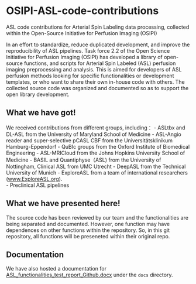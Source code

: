 # OSIPI-ASL-code-contributions
ASL code contributions for Arterial Spin Labeling data processing, collected within the Open-Source Initiative for Perfusion Imaging (OSIPI)

In an effort to standardize, reduce duplicated development, and improve the reproducibility of ASL pipelines. Task force 2.2 of the Open Science Initiative for Perfusion Imaging (OSIPI) has developed a library of open-source functions, and scripts for Arterial Spin Labeled (ASL) perfusion imaging preprocessing and analysis. This is aimed for developers of ASL perfusion methods looking for specific functionalities or development templates, or who want to share their own in-house code with others.
The collected source code was organized and documented so as to support the open library development.

## What we have got!
We received contributions from different groups, including： 
	- ASLtbx and DL-ASL from the University of Maryland School of Medicine
	- ASL-Angio reader and super-selective pCASL CBF from the Universitätsklinikum Hamburg-Eppendorf
	- QuBIc groups from the Oxford Institute of Biomedical Engineering
	- ASL-MRICloud from the Johns Hopkins University School of Medicine
	- BASIL and Quantiphyse（ASL) from the University of Nottingham, Clinical ASL from UMC Utrecht
	- DeepASL from the Technical University of Munich
	- ExploreASL from a team of international researchers (www.ExploreASL.org).  
 	- Preclinical ASL pipelines

## What we have presented here!
The source code has been reviewed by our team and the functionalities are being separated and documented. However, one function  may have dependences on other functions within the repository. So, in this git repository, all functions will be preseneted within their original repo.

## Documentation
We have also hosted a documentation for [ASL_functionalities_test_report_Github.docx](ASL_functionalities_test_report_Github.docx) under the `docs` directory.